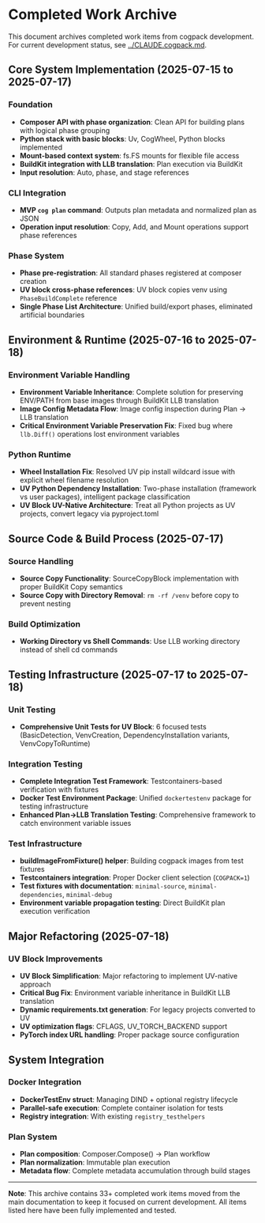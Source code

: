 # Completed Work Archive

This document archives completed work items from cogpack development. For current development status, see [../CLAUDE.cogpack.md](../CLAUDE.cogpack.md).

## Core System Implementation (2025-07-15 to 2025-07-17)

### Foundation
- **Composer API with phase organization**: Clean API for building plans with logical phase grouping
- **Python stack with basic blocks**: Uv, CogWheel, Python blocks implemented
- **Mount-based context system**: fs.FS mounts for flexible file access
- **BuildKit integration with LLB translation**: Plan execution via BuildKit
- **Input resolution**: Auto, phase, and stage references

### CLI Integration
- **MVP `cog plan` command**: Outputs plan metadata and normalized plan as JSON
- **Operation input resolution**: Copy, Add, and Mount operations support phase references

### Phase System
- **Phase pre-registration**: All standard phases registered at composer creation
- **UV block cross-phase references**: UV block copies venv using `PhaseBuildComplete` reference
- **Single Phase List Architecture**: Unified build/export phases, eliminated artificial boundaries

## Environment & Runtime (2025-07-16 to 2025-07-18)

### Environment Variable Handling
- **Environment Variable Inheritance**: Complete solution for preserving ENV/PATH from base images through BuildKit LLB translation
- **Image Config Metadata Flow**: Image config inspection during Plan → LLB translation
- **Critical Environment Variable Preservation Fix**: Fixed bug where `llb.Diff()` operations lost environment variables

### Python Runtime
- **Wheel Installation Fix**: Resolved UV pip install wildcard issue with explicit wheel filename resolution
- **UV Python Dependency Installation**: Two-phase installation (framework vs user packages), intelligent package classification
- **UV Block UV-Native Architecture**: Treat all Python projects as UV projects, convert legacy via pyproject.toml

## Source Code & Build Process (2025-07-17)

### Source Handling
- **Source Copy Functionality**: SourceCopyBlock implementation with proper BuildKit Copy semantics
- **Source Copy with Directory Removal**: `rm -rf /venv` before copy to prevent nesting

### Build Optimization
- **Working Directory vs Shell Commands**: Use LLB working directory instead of shell cd commands

## Testing Infrastructure (2025-07-17 to 2025-07-18)

### Unit Testing
- **Comprehensive Unit Tests for UV Block**: 6 focused tests (BasicDetection, VenvCreation, DependencyInstallation variants, VenvCopyToRuntime)

### Integration Testing
- **Complete Integration Test Framework**: Testcontainers-based verification with fixtures
- **Docker Test Environment Package**: Unified `dockertestenv` package for testing infrastructure
- **Enhanced Plan->LLB Translation Testing**: Comprehensive framework to catch environment variable issues

### Test Infrastructure
- **buildImageFromFixture() helper**: Building cogpack images from test fixtures
- **Testcontainers integration**: Proper Docker client selection (`COGPACK=1`)
- **Test fixtures with documentation**: `minimal-source`, `minimal-dependencies`, `minimal-debug`
- **Environment variable propagation testing**: Direct BuildKit plan execution verification

## Major Refactoring (2025-07-18)

### UV Block Improvements
- **UV Block Simplification**: Major refactoring to implement UV-native approach
- **Critical Bug Fix**: Environment variable inheritance in BuildKit LLB translation
- **Dynamic requirements.txt generation**: For legacy projects converted to UV
- **UV optimization flags**: CFLAGS, UV_TORCH_BACKEND support
- **PyTorch index URL handling**: Proper package source configuration

## System Integration

### Docker Integration
- **DockerTestEnv struct**: Managing DIND + optional registry lifecycle
- **Parallel-safe execution**: Complete container isolation for tests
- **Registry integration**: With existing `registry_testhelpers`

### Plan System
- **Plan composition**: Composer.Compose() → Plan workflow
- **Plan normalization**: Immutable plan execution
- **Metadata flow**: Complete metadata accumulation through build stages

---

**Note**: This archive contains 33+ completed work items moved from the main documentation to keep it focused on current development. All items listed here have been fully implemented and tested.